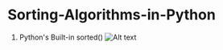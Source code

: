 # Sorting-Algorithms-in-Python

1. Python's Built-in sorted()
![Alt text]("C:\Users\Pranavv999\OneDrive\Documents\GitHub\Sorting-Algorithms-in-Python\sorted().PNG"?raw=true "Title")